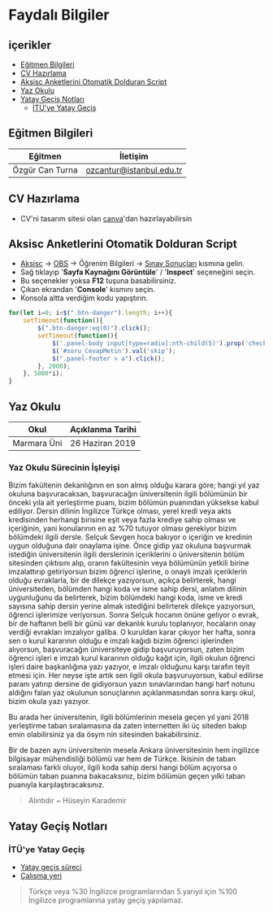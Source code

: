 # Faydalı Bilgiler <!-- omit in toc -->

## içerikler <!-- omit in toc -->

- [Eğitmen Bilgileri](#e%C4%9Fitmen-bilgileri)
- [CV Hazırlama](#cv-haz%C4%B1rlama)
- [Aksisc Anketlerini Otomatik Dolduran Script](#aksisc-anketlerini-otomatik-dolduran-script)
- [Yaz Okulu](#yaz-okulu)
- [Yatay Geçiş Notları](#yatay-ge%C3%A7i%C5%9F-notlar%C4%B1)
  - [İTÜ'ye Yatay Geçiş](#i%CC%87t%C3%BCye-yatay-ge%C3%A7i%C5%9F)

## Eğitmen Bilgileri

| Eğitmen         | İletişim                 |
| --------------- | ------------------------ |
| Özgür Can Turna | ozcantur@istanbul.edu.tr |

## CV Hazırlama

- CV'ni tasarım sitesi olan [canva][Canva]'dan hazırlayabilirsin

## Aksisc Anketlerini Otomatik Dolduran Script

- [Aksisc](https://aksis.istanbulc.edu.tr/) -> [OBS](http://obs.istanbulc.edu.tr/) -> Öğrenim Bilgileri -> [Sınav Sonuçları](http://obs.istanbulc.edu.tr/OgrenimBilgileri/SinavSonuclariVeNotlar/Index) kısmına gelin.
- Sağ tıklayıp '**Sayfa Kaynağını Görüntüle**' / '**Inspect**' seçeneğini seçin.
- Bu seçenekler yoksa **F12** tuşuna basabilirsiniz.
- Çıkan ekrandan '**Console**' kısmını seçin.
- Konsola altta verdiğim kodu yapıştırın.

```js
for(let i=0; i<$(".btn-danger").length; i++){
    setTimeout(function(){
        $(".btn-danger:eq(0)").click();
        setTimeout(function(){
            $('.panel-body input[type=radio]:nth-child(5)').prop('checked',true);
            $('#soru_CevapMetin').val('skip');
            $(".panel-footer > a").click();
        }, 2000);
    }, 5000*i);
}
```

## Yaz Okulu

| Okul        | Açıklanma Tarihi |
| ----------- | ---------------- |
| Marmara Üni | 26 Haziran 2019  |

### Yaz Okulu Sürecinin İşleyişi

Bizim fakültenin dekanlığının en son almış olduğu karara göre; hangi yıl yaz okuluna başvuracaksan, başvuracağın üniversitenin ilgili bölümünün bir önceki yıla ait yerleştirme puanı, bizim bölümün puanından yüksekse kabul ediliyor. Dersin dilinin İngilizce Türkçe olması, yerel kredi veya akts kredisinden herhangi birisine eşit veya fazla krediye sahip olması ve içeriğinin, yani konularının en az %70 tutuyor olması gerekiyor bizim bölümdeki ilgili dersle. Selçuk Sevgen hoca bakıyor o içeriğin ve kredinin uygun olduğuna dair onaylama işine. Önce gidip yaz okuluna başvurmak istediğin üniversitenin ilgili derslerinin içeriklerini o üniversitenin bölüm sitesinden çıktısını alıp, oranın fakültesinin veya bölümünün yetkili birine imzalattırıp getiriyorsun bizim öğrenci işlerine, o onaylı imzalı içeriklerin olduğu evraklarla, bir de dilekçe yazıyorsun, açıkça belirterek, hangi üniversiteden, bölümden hangi koda ve isme sahip dersi, anlatım dilinin uygunluğunu da belirterek, bizim bölümdeki hangi koda, isme ve kredi sayısına sahip dersin yerine almak istediğini belirterek dilekçe yazıyorsun, öğrenci işlerimize veriyorsun. Sonra Selçuk hocanın önüne geliyor o evrak, bir de haftanın belli bir günü var dekanlık kurulu toplanıyor, hocaların onay verdiği evrakları imzalıyor galiba. O kuruldan karar çıkıyor her hafta, sonra sen o kurul kararının olduğu e imzalı kağıdı bizim öğrenci işlerinden alıyorsun, başvuracağın üniversiteye gidip başvuruyorsun, zaten bizim öğrenci işleri e imzalı kurul kararının olduğu kağıt için, ilgili okulun öğrenci işleri daire başkanlığına yazı yazıyor, e imzalı olduğunu karşı tarafın teyit etmesi için. Her neyse işte artık sen ilgili okula başvuruyorsun, kabul edilirse paranı yatırıp dersine de gidiyorsun yazın sınavlarından hangi harf notunu aldığını falan yaz okulunun sonuçlarının açıklanmasından sonra karşı okul, bizim okula yazı yazıyor. 

Bu arada her üniversitenin, ilgili bölümlerinin mesela geçen yıl yani 2018 yerleştirme taban sıralamasına da zaten internetten iki üç siteden bakıp emin olabilirsiniz ya da ösym nin sitesinden bakabilirsiniz.

Bir de bazen aynı üniversitenin mesela Ankara üniversitesinin hem ingilizce bilgisayar mühendisliği bölümü var hem de Türkçe. İkisinin de taban sıralaması farklı oluyor, ilgili koda sahip dersi hangi bölüm açıyorsa o bölümün taban puanına bakacaksınız, bizim bölümün geçen yılki taban puanıyla karşılaştıracaksınız.

> Alıntıdır ~ Hüseyin Karademir

## Yatay Geçiş Notları

### İTÜ'ye Yatay Geçiş

- [Yatay geçiş süreci][Yatay geçiş Süreci - İTÜ]
- [Çalışma yeri](http://www.testatolyesi.com/download_1_18.htm)

> Türkçe veya %30 İngilizce programlarından 5.yarıyıl için %100 İngilizce programlarına  yatay geçiş yapılamaz.

[Canva]: https://www.canva.com/
[Yatay geçiş Süreci - İTÜ]: http://www.sis.itu.edu.tr/tr/akademik_takvim/takvim2020/ycy_takvim.htm
